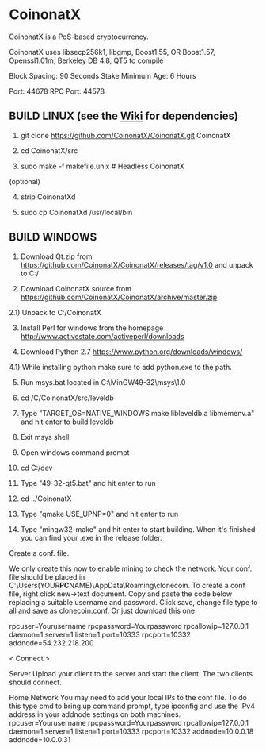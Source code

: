 # CoinonatX

CoinonatX is a PoS-based cryptocurrency.

CoinonatX uses libsecp256k1,
			  libgmp,
			  Boost1.55,
			  OR Boost1.57,  
			  Openssl1.01m,
			  Berkeley DB 4.8,
			  QT5 to compile


Block Spacing: 90 Seconds
Stake Minimum Age: 6 Hours

Port: 44678
RPC Port: 44578


BUILD LINUX (see the [Wiki](https://github.com/CoinonatX/CoinonatX/wiki/Unix-Build) for dependencies)
-----------
1) git clone https://github.com/CoinonatX/CoinonatX.git CoinonatX

2) cd CoinonatX/src

3) sudo make -f makefile.unix            # Headless CoinonatX

(optional)

4) strip CoinonatXd

5) sudo cp CoinonatXd /usr/local/bin




BUILD WINDOWS
-------------

1) Download Qt.zip from https://github.com/CoinonatX/CoinonatX/releases/tag/v1.0 and unpack to C:/

2) Download CoinonatX source from https://github.com/CoinonatX/CoinonatX/archive/master.zip 

2.1) Unpack to C:/CoinonatX

3) Install Perl for windows from the homepage http://www.activestate.com/activeperl/downloads

4) Download Python 2.7 https://www.python.org/downloads/windows/

4.1) While installing python make sure to add python.exe to the path.

5) Run msys.bat located in C:\MinGW49-32\msys\1.0

6) cd /C/CoinonatX/src/leveldb

7) Type "TARGET_OS=NATIVE_WINDOWS make libleveldb.a libmemenv.a" and hit enter to build leveldb

8) Exit msys shell

9) Open windows command prompt

10) cd C:/dev

11) Type "49-32-qt5.bat" and hit enter to run

12) cd ../CoinonatX

13) Type "qmake USE_UPNP=0" and hit enter to run

14) Type "mingw32-make" and hit enter to start building. When it's finished you can find your .exe in the release folder.

Create a conf. file.

We only create this now to enable mining to check the network.
Your conf. file should be placed in C:\Users\(YOUR**PC**NAME)\AppData\Roaming\clonecoin.
To create a conf file, right click new->text document. Copy and paste the code below replacing a suitable username and password. Click save, change file type to all and save as clonecoin.conf. Or just download this one

rpcuser=Yourusername
rpcpassword=Yourpassword
rpcallowip=127.0.0.1
daemon=1
server=1
listen=1
port=10333
rpcport=10332
addnode=54.232.218.200

 < Connect  >

Server
Upload your client to the server and start the client. The two clients should connect.

Home Network
You may need to add your local IPs to the conf file. To do this type cmd to bring up command prompt, type ipconfig and use the IPv4 address in your addnode settings on both machines.
rpcuser=Yourusername
rpcpassword=Yourpassword
rpcallowip=127.0.0.1
daemon=1
server=1
listen=1
port=10333
rpcport=10332
addnode=10.0.0.18
addnode=10.0.0.31
